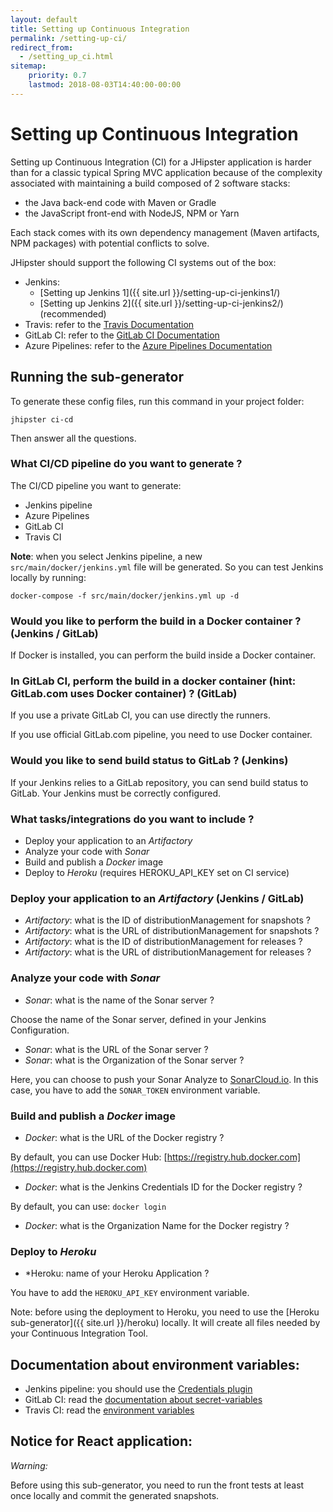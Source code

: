 ```yaml
---
layout: default
title: Setting up Continuous Integration
permalink: /setting-up-ci/
redirect_from:
  - /setting_up_ci.html
sitemap:
    priority: 0.7
    lastmod: 2018-08-03T14:40:00-00:00
---
```


# <i class="fa fa-stethoscope"></i> Setting up Continuous Integration

Setting up Continuous Integration (CI) for a JHipster application is harder than for a classic typical Spring MVC application because of the complexity associated with maintaining a build composed of 2 software stacks:

- the Java back-end code with Maven or Gradle
- the JavaScript front-end with NodeJS, NPM or Yarn

Each stack comes with its own dependency management (Maven artifacts, NPM packages) with potential conflicts to solve.

JHipster should support the following CI systems out of the box:

- Jenkins:
    - [Setting up Jenkins 1]({{ site.url }}/setting-up-ci-jenkins1/)
    - [Setting up Jenkins 2]({{ site.url }}/setting-up-ci-jenkins2/) (recommended)
- Travis: refer to the [Travis Documentation](https://docs.travis-ci.com/user/getting-started/)
- GitLab CI: refer to the [GitLab CI Documentation](https://about.gitlab.com/gitlab-ci/)
- Azure Pipelines: refer to the [Azure Pipelines Documentation](https://docs.microsoft.com/fr-fr/azure/devops/pipelines/?view=vsts)

## Running the sub-generator

To generate these config files, run this command in your project folder:

`jhipster ci-cd`

Then answer all the questions.


### What CI/CD pipeline do you want to generate ?

The CI/CD pipeline you want to generate:

- Jenkins pipeline
- Azure Pipelines
- GitLab CI
- Travis CI

**Note**: when you select Jenkins pipeline, a new `src/main/docker/jenkins.yml` file will be generated.
So you can test Jenkins locally by running:

```
docker-compose -f src/main/docker/jenkins.yml up -d
```

### Would you like to perform the build in a Docker container ? (Jenkins / GitLab)

If Docker is installed, you can perform the build inside a Docker container.

### In GitLab CI, perform the build in a docker container (hint: GitLab.com uses Docker container) ? (GitLab)

If you use a private GitLab CI, you can use directly the runners.

If you use official GitLab.com pipeline, you need to use Docker container.

### Would you like to send build status to GitLab ? (Jenkins)

If your Jenkins relies to a GitLab repository, you can send build status to GitLab. Your Jenkins must be correctly configured.

### What tasks/integrations do you want to include ?

- Deploy your application to an *Artifactory*
- Analyze your code with *Sonar*
- Build and publish a *Docker* image
- Deploy to *Heroku* (requires HEROKU_API_KEY set on CI service)

### Deploy your application to an *Artifactory* (Jenkins / GitLab)

- *Artifactory*: what is the ID of distributionManagement for snapshots ?
- *Artifactory*: what is the URL of distributionManagement for snapshots ?
- *Artifactory*: what is the ID of distributionManagement for releases ?
- *Artifactory*: what is the URL of distributionManagement for releases ?

### Analyze your code with *Sonar*

- *Sonar*: what is the name of the Sonar server ?

Choose the name of the Sonar server, defined in your Jenkins Configuration.

- *Sonar*: what is the URL of the Sonar server ?
- *Sonar*: what is the Organization of the Sonar server ? 

Here, you can choose to push your Sonar Analyze to [SonarCloud.io](https://sonarcloud.io).
In this case, you have to add the `SONAR_TOKEN` environment variable.

### Build and publish a *Docker* image

- *Docker*: what is the URL of the Docker registry ?

By default, you can use Docker Hub: [https://registry.hub.docker.com](https://registry.hub.docker.com)

- *Docker*: what is the Jenkins Credentials ID for the Docker registry ?

By default, you can use: `docker login`

- *Docker*: what is the Organization Name for the Docker registry ?

### Deploy to *Heroku*

- *Heroku: name of your Heroku Application ?

You have to add the `HEROKU_API_KEY` environment variable.

Note: before using the deployment to Heroku, you need to use the [Heroku sub-generator]({{ site.url }}/heroku) locally.
It will create all files needed by your Continuous Integration Tool.


## Documentation about environment variables:

- Jenkins pipeline: you should use the [Credentials plugin](https://wiki.jenkins-ci.org/display/JENKINS/Credentials+Plugin)
- GitLab CI: read the [documentation about secret-variables](https://docs.gitlab.com/ce/ci/variables/#secret-variables)
- Travis CI: read the [environment variables](https://docs.travis-ci.com/user/environment-variables/)

## Notice for React application:

<div class="alert alert-warning"><i>Warning: </i>

Before using this sub-generator, you need to run the front tests at least once locally and commit the generated snapshots.

</div>